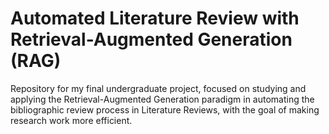 # Automated Literature Review with Retrieval-Augmented Generation (RAG)

Repository for my final undergraduate project, focused on studying and applying the Retrieval-Augmented Generation paradigm in automating the bibliographic review process in Literature Reviews, with the goal of making research work more efficient.
